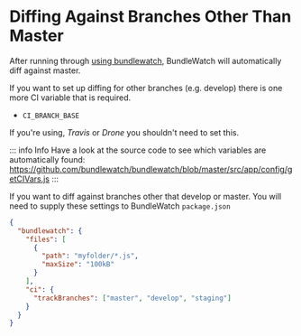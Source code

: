 # Diffing Against Branches Other Than Master

After running through [using bundlewatch](/guide/using-bundlewatch.md), BundleWatch will automatically diff against master.

If you want to set up diffing for other branches (e.g. develop) there is one more CI variable that is required.

- `CI_BRANCH_BASE`

If you're using, _Travis_ or _Drone_ you shouldn't need to set this.

::: info Info
Have a look at the source code to see which variables are automatically found: https://github.com/bundlewatch/bundlewatch/blob/master/src/app/config/getCIVars.js
:::

If you want to diff against branches other that develop or master. You will need to supply these settings to BundleWatch
`package.json`

```json
{
  "bundlewatch": {
    "files": [
      {
        "path": "myfolder/*.js",
        "maxSize": "100kB"
      }
    ],
    "ci": {
      "trackBranches": ["master", "develop", "staging"]
    }
  }
}
```
